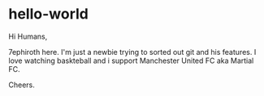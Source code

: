 # hello-world
Hi Humans,

7ephiroth here. I'm just a newbie trying to sorted out git and his features.
I love watching baskteball and i support Manchester United FC aka Martial FC.

Cheers.
